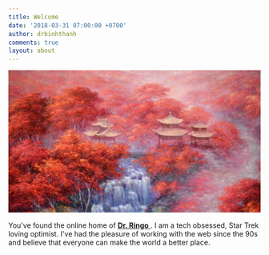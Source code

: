 ```yaml
---
title: Welcome
date: '2018-03-31 07:00:00 +0700'
author: drbinhthanh
comments: true
layout: about 
---
```


![](/assets/img/banner.jpg)

You've found the online home of [**Dr. Ringo**
](https://drringo.github.io). I am a tech obsessed, Star Trek loving optimist. I've had the pleasure of working with the web since the 90s and believe that everyone can make the world a better place.
